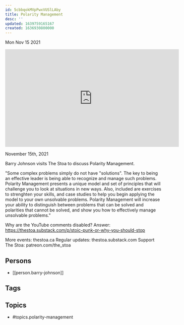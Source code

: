 ```yaml
---
id: 5cbbqokMVpPwxVUSlLAby
title: ​Polarity Management
desc: ''
updated: 1639759165167
created: 1636930800000
---
```





Mon Nov 15 2021

<iframe width="560" height="315" src="https://www.youtube.com/embed/WfRcwweWxtQ" title="​Polarity Management w/ Barry Johnson" frameborder="0" allow="accelerometer; autoplay; clipboard-write; encrypted-media; gyroscope; picture-in-picture" allowfullscreen ></iframe>

November 15th, 2021

Barry Johnson visits The Stoa to discuss Polarity Management.

"Some complex problems simply do not have "solutions". The key to being an effective leader is being able to recognize and manage such problems. Polarity Management presents a unique model and set of principles that will challenge you to look at situations in new ways. Also, included are exercises to strenghten your skills, and case studies to help you begin applying the model to your own unsolvable problems. Polarity Management will increase your ability to distinguish between problems that can be solved and polarities that cannot be solved, and show you how to effectively manage unsolvable problems."

Why are the YouTube comments disabled? Answer: https://thestoa.substack.com/p/stoic-punk-or-why-you-should-stop

More events: thestoa.ca
Regular updates: thestoa.substack.com
Support The Stoa: patreon.com/the_stoa

## Persons

- [[person.barry-johnson]]

## Tags



## Topics

- #topics.polarity-management

